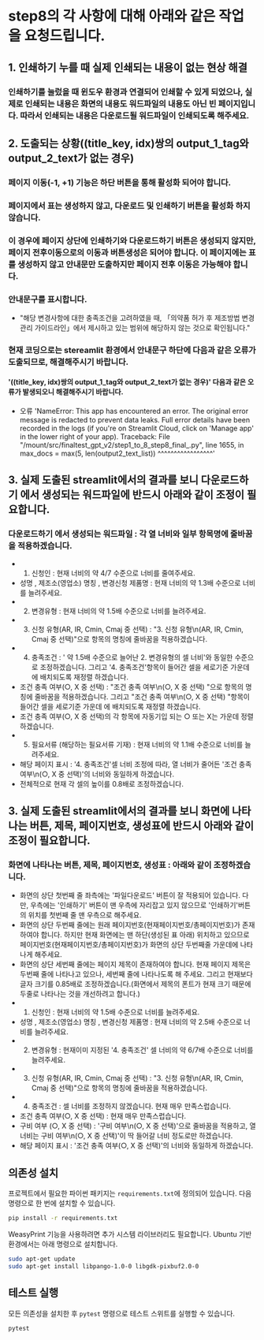 # step8의 각 사항에 대해 아래와 같은 작업을 요청드립니다.

## **1. 인쇄하기 누를 때 실제 인쇄되는 내용이 없는 현상 해결**
### 인쇄하기를 눌렀을 때 윈도우 환경과 연결되어 인쇄할 수 있게 되었으나, 실제로 인쇄되는 내용은 화면의 내용도 워드파일의 내용도 아닌 빈 페이지입니다. 따라서 인쇄되는 내용은 다운로드될 워드파일이 인쇄되도록 해주세요.

## **2. 도출되는 상황((title_key, idx)쌍의 output_1_tag와 output_2_text가 없는 경우)**
### 페이지 이동(-1, +1) 기능은 하단 버튼을 통해 활성화 되어야 합니다.
### 페이지에서 표는 생성하지 않고, 다운로드 및 인쇄하기 버튼을 활성화 하지 않습니다.
### 이 경우에 페이지 상단에 인쇄하기와 다운로드하기 버튼은 생성되지 않지만, 페이지 전후이동으로의 이동과 버튼생성은 되어야 합니다. 이 페이지에는 표를 생성하지 않고 안내문만 도출하지만 페이지 전후 이동은 가능해야 합니다. 
### 안내문구를 표시합니다.
 - "해당 변경사항에 대한 충족조건을 고려하였을 때, 「의약품 허가 후 제조방법 변경관리 가이드라인」에서 제시하고 있는 범위에 해당하지 않는 것으로 확인됩니다."
### 현재 코딩으로는 stereamlit 환경에서 안내문구 하단에 다음과 같은 오류가 도출되므로, 해결해주시기 바랍니다. 
#### '((title_key, idx)쌍의 output_1_tag와 output_2_text가 없는 경우)' 다음과 같은 오류가 발생되오니 해결해주시기 바랍니다.
- 오류
'NameError: This app has encountered an error. The original error message is redacted to prevent data leaks. Full error details have been recorded in the logs (if you're on Streamlit Cloud, click on 'Manage app' in the lower right of your app).
Traceback:
File "/mount/src/finaltest_gpt_v2/step1_to_8_step8_final_.py", line 1655, in <module>
    max_docs = max(5, len(output2_text_list))
                          ^^^^^^^^^^^^^^^^^' 

## **3. 실제 도출된 streamlit에서의 결과를 보니 다운로드하기 에서 생성되는 워드파일에 반드시 아래와 같이 조정이 필요합니다.**
### 다운로드하기 에서 생성되는 워드파일 : 각 열 너비와 일부 항목명에 줄바꿈을 적용하겠습니다.
- 1. 신청인 : 현재 너비의 약 4/7 수준으로 너비를 줄여주세요.
- 성명 , 제조소(영업소) 명칭 , 변경신청 제품명 : 현재 너비의 약 1.3배 수준으로 너비를 늘려주세요.
- 2. 변경유형 : 현재 너비의 약 1.5배 수준으로 너비를 늘려주세요.
- 3. 신청 유형(AR, IR, Cmin, Cmaj 중 선택) : "3. 신청 유형\n(AR, IR, Cmin, Cmaj 중 선택)"으로 항목의 명칭에 줄바꿈을 적용하겠습니다. 
- 4. 충족조건 : ' 약 1.5배 수준으로 늘어난 2. 변경유형의 셀 너비'와 동일한 수준으로 조정하겠습니다. 그리고 '4. 충족조건'항목이 들어간 셀을 세로기준 가운데 에 배치되도록 재정렬 하겠습니다.
- 조건 충족 여부(○, X 중 선택) : "조건 충족 여부\n(○, X 중 선택) "으로 항목의 명칭에 줄바꿈을 적용하겠습니다. 그리고 "조건 충족 여부\n(○, X 중 선택) "항목이 들어간 셀을 세로기준 가운데 에 배치되도록 재정렬 하겠습니다. 
- 조건 충족 여부(○, X 중 선택)의 각 항목에 자동기입 되는 ○ 또는 X는 가운데 정렬 하겠습니다.
- 5. 필요서류 (해당하는 필요서류 기재) : 현재 너비의 약 1.1배 수준으로 너비를 늘려주세요.
- 해당 페이지 표시 : '4. 충족조건'셀 너비 조정에 따라, 열 너비가 줄어든 '조건 충족 여부\n(○, X 중 선택)'의 너비와 동일하게 하겠습니다.
- 전체적으로 현재 각 셀의 높이를 0.8배로 조정하겠습니다.

## **3. 실제 도출된 streamlit에서의 결과를 보니 화면에 나타나는 버튼, 제목, 페이지번호, 생성표에 반드시 아래와 같이 조정이 필요합니다.**
### 화면에 나타나는 버튼, 제목, 페이지번호, 생성표 : 아래와 같이 조정하겠습니다. 
- 화면의 상단 첫번째 줄 좌측에는 '파일다운로드' 버튼이 잘 적용되어 있습니다. 다만, 우측에는 '인쇄하기' 버튼이 맨 우측에 자리잡고 있지 않으므로 '인쇄하기'버튼의 위치를 첫번째 줄 맨 우측으로 해주세요. 
- 화면의 상단 두번째 줄에는 원래 페이지번호(현재페이지번호/총페이지번호)가 존재하여야 합니다. 하지만 현재 화면에는 맨 하단(생성된 표 아래) 위치하고 있으므로 페이지번호(현재페이지번호/총페이지번호)가 화면의 상단 두번째줄 가운데에 나타나게 해주세요. 
- 화면의 상단 세번째 줄에는 페이지 제목이 존재하여야 합니다. 현재 페이지 제목은 두번째 줄에 나타나고 있으나, 세번째 줄에 나타나도록 해 주세요. 그리고 현재보다 글자 크기를 0.85배로 조정하겠습니다.(화면에서 제목의 폰트가 현재 크기 때문에 두줄로 나타나는 것을 개선하려고 합니다.)
- 1. 신청인 : 현재 너비의 약 1.5배 수준으로 너비를 늘려주세요.
- 성명 , 제조소(영업소) 명칭 , 변경신청 제품명 : 현재 너비의 약 2.5배 수준으로 너비를 늘려주세요.
- 2. 변경유형 : 현재이미 지정된 '4. 충족조건' 셀 너비의 약 6/7배 수준으로 너비를 늘려주세요.
- 3. 신청 유형(AR, IR, Cmin, Cmaj 중 선택) : "3. 신청 유형\n(AR, IR, Cmin, Cmaj 중 선택)"으로 항목의 명칭에 줄바꿈을 적용하겠습니다. 
- 4. 충족조건 : 셀 너비를 조정하지 않겠습니다. 현재 매우 만족스럽습니다.
- 조건 충족 여부(○, X 중 선택) : 현재 매우 만족스럽습니다.
- 구비 여부 (○, X 중 선택) : '구비 여부\n(○, X 중 선택)'으로 줄바꿈을 적용하고, 열 너비는 구비 여부\n(○, X 중 선택)'이 딱 들어갈 너비 정도로만 하겠습니다. 
- 해당 페이지 표시 : '조건 충족 여부(○, X 중 선택)'의 너비와 동일하게 하겠습니다.

## 의존성 설치
프로젝트에서 필요한 파이썬 패키지는 `requirements.txt`에 정의되어 있습니다. 다음 명령으로 한 번에 설치할 수 있습니다.

```bash
pip install -r requirements.txt
```

WeasyPrint 기능을 사용하려면 추가 시스템 라이브러리도 필요합니다. Ubuntu 기반 환경에서는 아래 명령으로 설치합니다.

```bash
sudo apt-get update
sudo apt-get install libpango-1.0-0 libgdk-pixbuf2.0-0
```

## 테스트 실행
모든 의존성을 설치한 후 `pytest` 명령으로 테스트 스위트를 실행할 수 있습니다.

```bash
pytest
```
